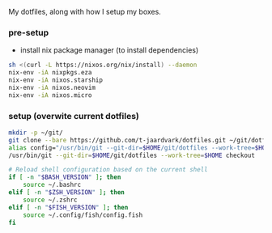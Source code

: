 My dotfiles, along with how I setup my boxes. 

### pre-setup
- install nix package manager (to install dependencies)
```bash
sh <(curl -L https://nixos.org/nix/install) --daemon
nix-env -iA nixpkgs.eza
nix-env -iA nixos.starship
nix-env -iA nixos.neovim
nix-env -iA nixos.micro
```
### setup (overwite current dotfiles)
```bash
mkdir -p ~/git/
git clone --bare https://github.com/t-jaardvark/dotfiles.git ~/git/dotfiles
alias config="/usr/bin/git --git-dir=$HOME/git/dotfiles --work-tree=$HOME"
/usr/bin/git --git-dir=$HOME/git/dotfiles --work-tree=$HOME checkout

# Reload shell configuration based on the current shell
if [ -n "$BASH_VERSION" ]; then
    source ~/.bashrc
elif [ -n "$ZSH_VERSION" ]; then
    source ~/.zshrc
elif [ -n "$FISH_VERSION" ]; then
    source ~/.config/fish/config.fish
fi
```
